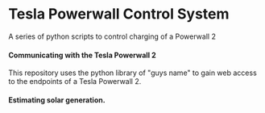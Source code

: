# Tesla Powerwall Control System


A series of python scripts to control charging of a Powerwall 2

#### Communicating with the Tesla Powerwall 2
This repository uses the python library of "guys name" to gain web access to the endpoints of a Tesla Powerwall 2.

#### Estimating solar generation.

